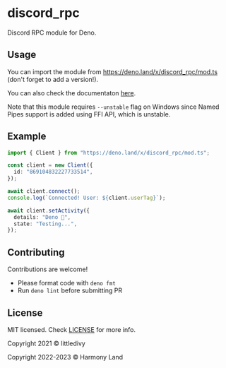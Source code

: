 # discord_rpc

Discord RPC module for Deno.

## Usage

You can import the module from https://deno.land/x/discord_rpc/mod.ts (don't
forget to add a version!).

You can also check the documentaton
[here](https://doc.deno.land/https://deno.land/x/discord_rpc/mod.ts).

Note that this module requires `--unstable` flag on Windows since Named Pipes
support is added using FFI API, which is unstable.

## Example

```typescript
import { Client } from "https://deno.land/x/discord_rpc/mod.ts";

const client = new Client({
  id: "869104832227733514",
});

await client.connect();
console.log(`Connected! User: ${client.userTag}`);

await client.setActivity({
  details: "Deno 🦕",
  state: "Testing...",
});
```

## Contributing

Contributions are welcome!

- Please format code with `deno fmt`
- Run `deno lint` before submitting PR

## License

MIT licensed. Check [LICENSE](./LICENSE) for more info.

Copyright 2021 © littledivy

Copyright 2022-2023 © Harmony Land
